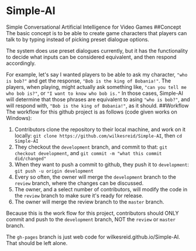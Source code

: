 # Simple-AI
Simple Conversational Artificial Intelligence for Video Games
##Concept
The basic concept is to be able to create game characters that players can talk to by typing instead of picking preset dialogue options.

The system does use preset dialogues currently, but it has the functionality to decide what inputs can be considered equivalent, and then
respond accordingly.

For example, let's say I wanted players to be able to ask my character, `"who is bob?"` and get the response, `"Bob is the king of Bobania!"`.
The players, when playing, might actually ask something like, `"can you tell me who bob is?"`, or `"I want to know who bob is."` 
In those cases, Simple-AI will determine that those phrases are equivalent to asing `"who is bob?"`, and will respond with, `"Bob is the king
of Bobania!"`, as it should.
##Workflow
The workflow for this github project is as follows (code given works on Windows):

1. Contributors clone the repository to their local machine, and work on it locally: `git clone https://github.com/wilkesreid/Simple-AI`, then `cd Simple-AI`
2. They checkout the `development` branch, and commit to that: `git checkout development`, and `git commit -m "what this commit did/changed"`
3. When they want to push a commit to github, they push it to `development`: `git push -u origin development`
4. Every so often, the owner will merge the `development` branch to the `review` branch, where the changes can be discussed.
5. The owner, and a select number of contributors, will modify the code in the `review` branch to make sure it's ready for release.
6. The owner will merge the review branch to the `master` branch.

Because this is the work flow for this project, contributors should ONLY commit and push to the `development` branch, NOT the `review` or `master` branch.

The `gh-pages` branch is just web code for wilkesreid.github.io/Simple-AI. That should be left alone.